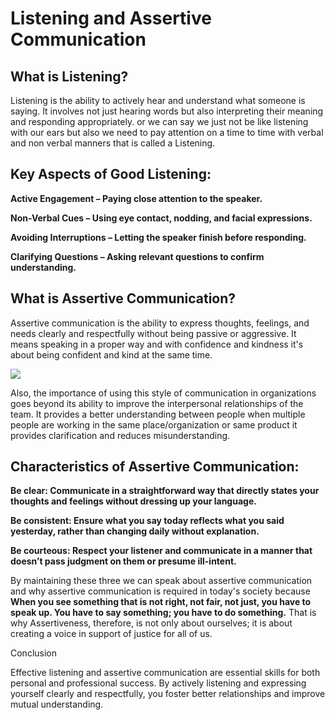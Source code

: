# Listening and Assertive Communication

 ## What is Listening?
 Listening is the ability to actively hear and understand what someone is saying. It involves not just hearing words but also interpreting their meaning and responding appropriately. or we can say we just not be like listening with our ears but also we need to pay attention on a time to time with verbal and non verbal manners that is called a Listening. 

## Key Aspects of Good Listening:

**Active Engagement – Paying close attention to the speaker.**

**Non-Verbal Cues – Using eye contact, nodding, and facial expressions.**

**Avoiding Interruptions – Letting the speaker finish before responding.**

**Clarifying Questions – Asking relevant questions to confirm understanding.**

## What is Assertive Communication?

Assertive communication is the ability to express thoughts, feelings, and needs clearly and respectfully without being passive or aggressive. It means speaking in a proper way and with confidence and kindness  it's about being confident and kind at the same time. 

<img src="https://www.theknowledgeacademy.com/_files/images/How_to_become_Assertive.png">

Also, the importance of using this style of communication in organizations goes beyond its ability to improve the interpersonal relationships of the team. It provides a better understanding between people when multiple people are working in the same place/organization or same product it provides clarification and reduces misunderstanding.

## Characteristics of Assertive Communication:

**Be clear: Communicate in a straightforward way that directly states your thoughts and feelings without dressing up your language.**

**Be consistent: Ensure what you say today reflects what you said yesterday, rather than changing daily without explanation.**

**Be courteous: Respect your listener and communicate in a manner that doesn’t pass judgment on them or presume ill-intent.**
 
 By maintaining these three we can speak about assertive communication and why assertive communication is required in today's society because 
   **When you see something that is not right, not fair, not just, you have to speak up. You have to say something; you have to do something.** That is why Assertiveness, therefore, is not only about ourselves; it is about creating a voice in support of justice for all of us.

 
Conclusion

Effective listening and assertive communication are essential skills for both personal and professional success. By actively listening and expressing yourself clearly and respectfully, you foster better relationships and improve mutual understanding.
